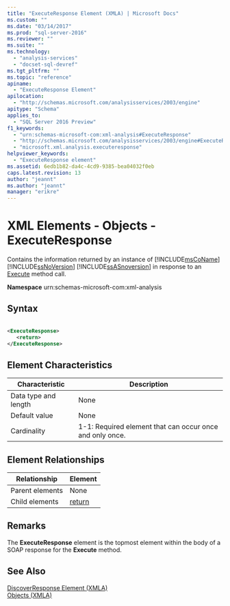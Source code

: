 ```yaml
---
title: "ExecuteResponse Element (XMLA) | Microsoft Docs"
ms.custom: ""
ms.date: "03/14/2017"
ms.prod: "sql-server-2016"
ms.reviewer: ""
ms.suite: ""
ms.technology: 
  - "analysis-services"
  - "docset-sql-devref"
ms.tgt_pltfrm: ""
ms.topic: "reference"
apiname: 
  - "ExecuteResponse Element"
apilocation: 
  - "http://schemas.microsoft.com/analysisservices/2003/engine"
apitype: "Schema"
applies_to: 
  - "SQL Server 2016 Preview"
f1_keywords: 
  - "urn:schemas-microsoft-com:xml-analysis#ExecuteResponse"
  - "http://schemas.microsoft.com/analysisservices/2003/engine#ExecuteResponse"
  - "microsoft.xml.analysis.executeresponse"
helpviewer_keywords: 
  - "ExecuteResponse element"
ms.assetid: 6edb1b82-da4c-4cd9-9385-bea04032f0eb
caps.latest.revision: 13
author: "jeannt"
ms.author: "jeannt"
manager: "erikre"
---
```

# XML Elements - Objects - ExecuteResponse
  Contains the information returned by an instance of [!INCLUDE[msCoName](../../includes/msconame-md.md)] [!INCLUDE[ssNoVersion](../../includes/ssnoversion-md.md)] [!INCLUDE[ssASnoversion](../../includes/ssasnoversion-md.md)] in response to an [Execute](../../analysis-services/xmla/xml-elements-methods-execute.md) method call.  
  
 **Namespace** urn:schemas-microsoft-com:xml-analysis  
  
## Syntax  
  
```xml  
  
<ExecuteResponse>  
   <return>  
</ExecuteResponse>  
```  
  
## Element Characteristics  
  
|Characteristic|Description|  
|--------------------|-----------------|  
|Data type and length|None|  
|Default value|None|  
|Cardinality|1-1: Required element that can occur once and only once.|  
  
## Element Relationships  
  
|Relationship|Element|  
|------------------|-------------|  
|Parent elements|None|  
|Child elements|[return](../../analysis-services/xmla/xml-elements-properties/return-element-xmla.md)|  
  
## Remarks  
 The **ExecuteResponse** element is the topmost element within the body of a SOAP response for the **Execute** method.  
  
## See Also  
 [DiscoverResponse Element &#40;XMLA&#41;](../../analysis-services/xmla/xml-elements-objects-discoverresponse.md)   
 [Objects &#40;XMLA&#41;](../../analysis-services/xmla/xml-elements-objects.md)  
  
  